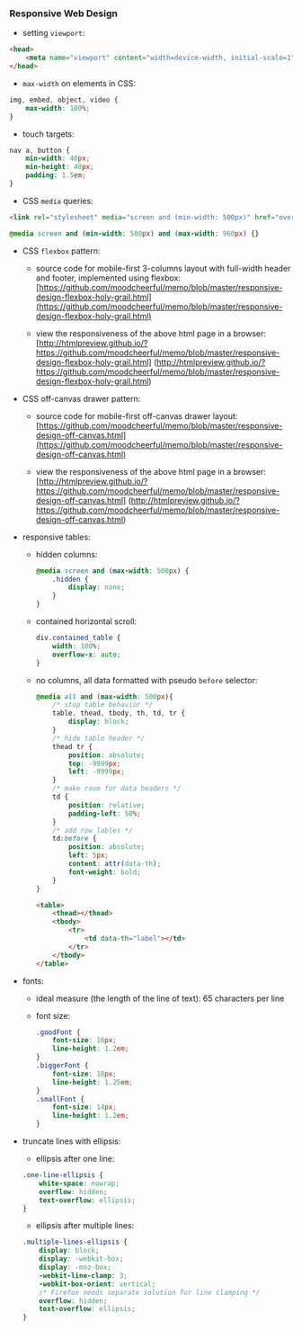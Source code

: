 ### Responsive Web Design

- setting `viewport`:

```html
<head>
	<meta name="viewport" content="width=device-width, initial-scale=1">
</head>
```

- `max-width` on elements in CSS:

```css
img, embed, object, video {
	max-width: 100%;
}
```

- touch targets:

```css
nav a, button {
	min-width: 48px;
	min-height: 48px;
	padding: 1.5em;
}
```

- CSS `media` queries:

```html
<link rel="stylesheet" media="screen and (min-width: 500px)" href="over500.css">
```
```css
@media screen and (min-width: 500px) and (max-width: 960px) {}
```

- CSS `flexbox` pattern:

	- source code for mobile-first 3-columns layout with full-width header and footer, implemented using flexbox:  
	[https://github.com/moodcheerful/memo/blob/master/responsive-design-flexbox-holy-grail.html](https://github.com/moodcheerful/memo/blob/master/responsive-design-flexbox-holy-grail.html)

	- view the responsiveness of the above html page in a browser:  
	[http://htmlpreview.github.io/?https://github.com/moodcheerful/memo/blob/master/responsive-design-flexbox-holy-grail.html]
(http://htmlpreview.github.io/?https://github.com/moodcheerful/memo/blob/master/responsive-design-flexbox-holy-grail.html)

- CSS off-canvas drawer pattern:

	- source code for mobile-first off-canvas drawer layout:  
	[https://github.com/moodcheerful/memo/blob/master/responsive-design-off-canvas.html](https://github.com/moodcheerful/memo/blob/master/responsive-design-off-canvas.html)

	- view the responsiveness of the above html page in a browser:  
	[http://htmlpreview.github.io/?https://github.com/moodcheerful/memo/blob/master/responsive-design-off-canvas.html]
(http://htmlpreview.github.io/?https://github.com/moodcheerful/memo/blob/master/responsive-design-off-canvas.html)

- responsive tables:

	- hidden columns:
		```css
		@media screen and (max-width: 500px) {
			.hidden {
				display: none;
			}
		}
		```

	- contained horizontal scroll:
		```css
		div.contained_table {
			width: 100%;
			overflow-x: auto;
		}
		```

	- no columns, all data formatted with pseudo `before` selector:

		```css
		@media all and (max-width: 500px){
			/* stop table behavior */
			table, thead, tbody, th, td, tr {
				display: block;	
			}
			/* hide table header */
			thead tr {
				position: absolute;
				top: -9999px;
				left: -9999px;
			}
			/* make room for data headers */
			td {
				position: relative;
				padding-left: 50%;
			}
			/* add row lables */
			td:before {
				position: absolute;
				left: 5px;
				content: attr(data-th);
				font-weight: bold;
			}
		}
		```
		
		```html
		<table>
			<thead></thead>
			<tbody>
				<tr>
					<td data-th="label"></td>
				</tr>
			</tbody>
		</table>		
		```

- fonts:

	- ideal measure (the length of the line of text): 65 characters per line
	- font size:

		```css
		.goodFont {
			font-size: 16px;
			line-height: 1.2em;
		}
		.biggerFont {
			font-size: 18px;
			line-height: 1.25em;
		}
		.smallFont {
			font-size: 14px;
			line-height: 1.2em;
		}
		```

- truncate lines with ellipsis:

	- ellipsis after one line:

	```css
	.one-line-ellipsis {
		white-space: nowrap;
		overflow: hidden;
		text-overflow: ellipsis;
	}
	```

	- ellipsis after multiple lines:

	```css
	.multiple-lines-ellipsis {
		display: block;
		display: -webkit-box;
		display: -moz-box;
		-webkit-line-clamp: 3;
		-webkit-box-orient: vertical;
		/* Firefox needs separate solution for line clamping */
		overflow: hidden;
		text-overflow: ellipsis;
	}
	```




